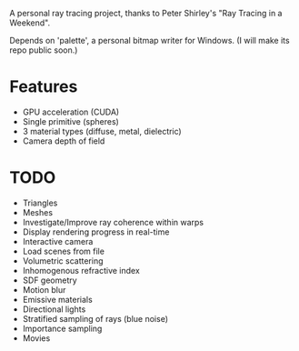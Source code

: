 A personal ray tracing project, thanks to Peter Shirley's "Ray Tracing in a Weekend".

Depends on 'palette', a personal bitmap writer for Windows. (I will make its repo public soon.)

# Features
 - GPU acceleration (CUDA)
 - Single primitive (spheres)
 - 3 material types (diffuse, metal, dielectric)
 - Camera depth of field

# TODO
 - Triangles
 - Meshes
 - Investigate/Improve ray coherence within warps
 - Display rendering progress in real-time
 - Interactive camera
 - Load scenes from file
 - Volumetric scattering
 - Inhomogenous refractive index
 - SDF geometry
 - Motion blur
 - Emissive materials
 - Directional lights
 - Stratified sampling of rays (blue noise)
 - Importance sampling
 - Movies
